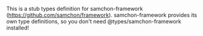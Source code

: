 This is a stub types definition for samchon-framework (https://github.com/samchon/framework).
samchon-framework provides its own type definitions, so you don't need @types/samchon-framework installed!